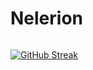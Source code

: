 # Nelerion

<img src="https://komarev.com/ghpvc/?username=Nelerion&style=flat-square&color=blue" alt=""/>


[![GitHub Streak](http://github-readme-streak-stats.herokuapp.com?user=Nelerion&theme=dark&background=000000)](https://git.io/streak-stats)
